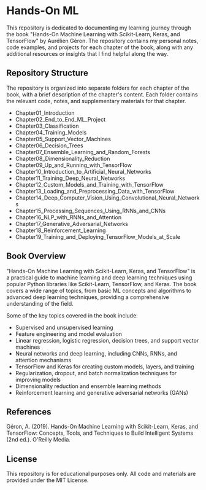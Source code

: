 # Hands-On ML

This repository is dedicated to documenting my learning journey through the book "Hands-On Machine Learning with Scikit-Learn, Keras, and TensorFlow" by Aurélien Géron. The repository contains my personal notes, code examples, and projects for each chapter of the book, along with any additional resources or insights that I find helpful along the way.

## Repository Structure

The repository is organized into separate folders for each chapter of the book, with a brief description of the chapter's content. Each folder contains the relevant code, notes, and supplementary materials for that chapter.

- Chapter01_Introduction
- Chapter02_End_to_End_ML_Project
- Chapter03_Classification
- Chapter04_Training_Models
- Chapter05_Support_Vector_Machines
- Chapter06_Decision_Trees
- Chapter07_Ensemble_Learning_and_Random_Forests
- Chapter08_Dimensionality_Reduction
- Chapter09_Up_and_Running_with_TensorFlow
- Chapter10_Introduction_to_Artificial_Neural_Networks
- Chapter11_Training_Deep_Neural_Networks
- Chapter12_Custom_Models_and_Training_with_TensorFlow
- Chapter13_Loading_and_Preprocessing_Data_with_TensorFlow
- Chapter14_Deep_Computer_Vision_Using_Convolutional_Neural_Networks
- Chapter15_Processing_Sequences_Using_RNNs_and_CNNs
- Chapter16_NLP_with_RNNs_and_Attention
- Chapter17_Generative_Adversarial_Networks
- Chapter18_Reinforcement_Learning
- Chapter19_Training_and_Deploying_TensorFlow_Models_at_Scale

## Book Overview

"Hands-On Machine Learning with Scikit-Learn, Keras, and TensorFlow" is a practical guide to machine learning and deep learning techniques using popular Python libraries like Scikit-Learn, TensorFlow, and Keras. The book covers a wide range of topics, from basic ML concepts and algorithms to advanced deep learning techniques, providing a comprehensive understanding of the field.

Some of the key topics covered in the book include:

- Supervised and unsupervised learning
- Feature engineering and model evaluation
- Linear regression, logistic regression, decision trees, and support vector machines
- Neural networks and deep learning, including CNNs, RNNs, and attention mechanisms
- TensorFlow and Keras for creating custom models, layers, and training
- Regularization, dropout, and batch normalization techniques for improving models
- Dimensionality reduction and ensemble learning methods
- Reinforcement learning and generative adversarial networks (GANs)

## References

Géron, A. (2019). Hands-On Machine Learning with Scikit-Learn, Keras, and TensorFlow: Concepts, Tools, and Techniques to Build Intelligent Systems (2nd ed.). O'Reilly Media.

## License

This repository is for educational purposes only. All code and materials are provided under the MIT License.
